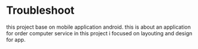 # Troubleshoot
this project base on mobile application android.
this is about an application for order computer service
in this project i focused on layouting and design for app.
